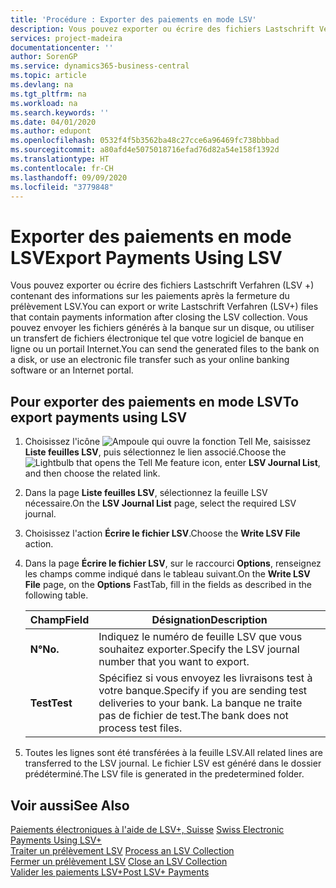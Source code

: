 ```yaml
---
title: 'Procédure : Exporter des paiements en mode LSV'
description: Vous pouvez exporter ou écrire des fichiers Lastschrift Verfahren (LSV +) contenant des informations sur les paiements après la fermeture du prélèvement LSV. Vous pouvez envoyer les fichiers générés à la banque sur un disque, ou utiliser un transfert de fichiers électronique tel que votre logiciel de banque en ligne ou un portail Internet.
services: project-madeira
documentationcenter: ''
author: SorenGP
ms.service: dynamics365-business-central
ms.topic: article
ms.devlang: na
ms.tgt_pltfrm: na
ms.workload: na
ms.search.keywords: ''
ms.date: 04/01/2020
ms.author: edupont
ms.openlocfilehash: 0532f4f5b3562ba48c27cce6a96469fc738bbbad
ms.sourcegitcommit: a80afd4e5075018716efad76d82a54e158f1392d
ms.translationtype: HT
ms.contentlocale: fr-CH
ms.lasthandoff: 09/09/2020
ms.locfileid: "3779848"
---
```

# <a name="export-payments-using-lsv"></a><span data-ttu-id="ea97a-104">Exporter des paiements en mode LSV</span><span class="sxs-lookup"><span data-stu-id="ea97a-104">Export Payments Using LSV</span></span>
<span data-ttu-id="ea97a-105">Vous pouvez exporter ou écrire des fichiers Lastschrift Verfahren (LSV +) contenant des informations sur les paiements après la fermeture du prélèvement LSV.</span><span class="sxs-lookup"><span data-stu-id="ea97a-105">You can export or write Lastschrift Verfahren (LSV+) files that contain payments information after closing the LSV collection.</span></span> <span data-ttu-id="ea97a-106">Vous pouvez envoyer les fichiers générés à la banque sur un disque, ou utiliser un transfert de fichiers électronique tel que votre logiciel de banque en ligne ou un portail Internet.</span><span class="sxs-lookup"><span data-stu-id="ea97a-106">You can send the generated files to the bank on a disk, or use an electronic file transfer such as your online banking software or an Internet portal.</span></span>  

## <a name="to-export-payments-using-lsv"></a><span data-ttu-id="ea97a-107">Pour exporter des paiements en mode LSV</span><span class="sxs-lookup"><span data-stu-id="ea97a-107">To export payments using LSV</span></span>  

1.  <span data-ttu-id="ea97a-108">Choisissez l'icône ![Ampoule qui ouvre la fonction Tell Me](../../media/ui-search/search_small.png "Dites-moi ce que vous voulez faire"), saisissez **Liste feuilles LSV**, puis sélectionnez le lien associé.</span><span class="sxs-lookup"><span data-stu-id="ea97a-108">Choose the ![Lightbulb that opens the Tell Me feature](../../media/ui-search/search_small.png "Tell me what you want to do") icon, enter **LSV Journal List**, and then choose the related link.</span></span>  
2.  <span data-ttu-id="ea97a-109">Dans la page **Liste feuilles LSV**, sélectionnez la feuille LSV nécessaire.</span><span class="sxs-lookup"><span data-stu-id="ea97a-109">On the **LSV Journal List** page, select the required LSV journal.</span></span>  
3.  <span data-ttu-id="ea97a-110">Choisissez l'action **Écrire le fichier LSV**.</span><span class="sxs-lookup"><span data-stu-id="ea97a-110">Choose the **Write LSV File** action.</span></span>  
4.  <span data-ttu-id="ea97a-111">Dans la page **Écrire le fichier LSV**, sur le raccourci **Options**, renseignez les champs comme indiqué dans le tableau suivant.</span><span class="sxs-lookup"><span data-stu-id="ea97a-111">On the **Write LSV File** page, on the **Options** FastTab, fill in the fields as described in the following table.</span></span>  

    |<span data-ttu-id="ea97a-112">Champ</span><span class="sxs-lookup"><span data-stu-id="ea97a-112">Field</span></span>|<span data-ttu-id="ea97a-113">Désignation</span><span class="sxs-lookup"><span data-stu-id="ea97a-113">Description</span></span>|  
    |---------------------------------|---------------------------------------|  
    |<span data-ttu-id="ea97a-114">**N°**</span><span class="sxs-lookup"><span data-stu-id="ea97a-114">**No.**</span></span>|<span data-ttu-id="ea97a-115">Indiquez le numéro de feuille LSV que vous souhaitez exporter.</span><span class="sxs-lookup"><span data-stu-id="ea97a-115">Specify the LSV journal number that you want to export.</span></span>|  
    |<span data-ttu-id="ea97a-116">**Test**</span><span class="sxs-lookup"><span data-stu-id="ea97a-116">**Test**</span></span>|<span data-ttu-id="ea97a-117">Spécifiez si vous envoyez les livraisons test à votre banque.</span><span class="sxs-lookup"><span data-stu-id="ea97a-117">Specify if you are sending test deliveries to your bank.</span></span> <span data-ttu-id="ea97a-118">La banque ne traite pas de fichier de test.</span><span class="sxs-lookup"><span data-stu-id="ea97a-118">The bank does not process test files.</span></span>|  

5.  <span data-ttu-id="ea97a-119">Toutes les lignes sont été transférées à la feuille LSV.</span><span class="sxs-lookup"><span data-stu-id="ea97a-119">All related lines are transferred to the LSV journal.</span></span> <span data-ttu-id="ea97a-120">Le fichier LSV est généré dans le dossier prédéterminé.</span><span class="sxs-lookup"><span data-stu-id="ea97a-120">The LSV file is generated in the predetermined folder.</span></span>  

## <a name="see-also"></a><span data-ttu-id="ea97a-121">Voir aussi</span><span class="sxs-lookup"><span data-stu-id="ea97a-121">See Also</span></span>  
 <span data-ttu-id="ea97a-122">[Paiements électroniques à l'aide de LSV+, Suisse](swiss-electronic-payments-using-lsv-.md) </span><span class="sxs-lookup"><span data-stu-id="ea97a-122">[Swiss Electronic Payments Using LSV+](swiss-electronic-payments-using-lsv-.md) </span></span>  
 <span data-ttu-id="ea97a-123">[Traiter un prélèvement LSV](how-to-process-an-lsv-collection.md) </span><span class="sxs-lookup"><span data-stu-id="ea97a-123">[Process an LSV Collection](how-to-process-an-lsv-collection.md) </span></span>  
 <span data-ttu-id="ea97a-124">[Fermer un prélèvement LSV](how-to-close-an-lsv-collection.md) </span><span class="sxs-lookup"><span data-stu-id="ea97a-124">[Close an LSV Collection](how-to-close-an-lsv-collection.md) </span></span>  
 [<span data-ttu-id="ea97a-125">Valider les paiements LSV+</span><span class="sxs-lookup"><span data-stu-id="ea97a-125">Post LSV+ Payments</span></span>](how-to-post-lsv-payments.md)

